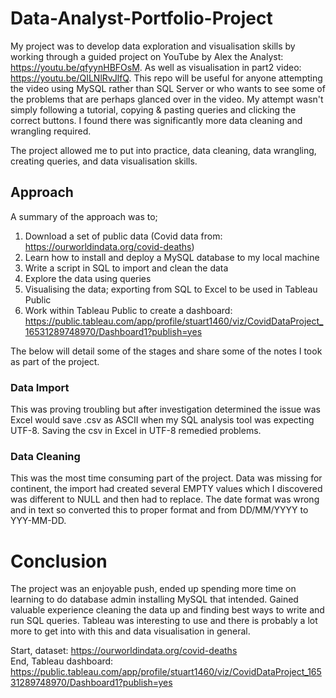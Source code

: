# Data-Analyst-Portfolio-Project

My project was to develop data exploration and visualisation skills by working through a guided project on YouTube by Alex the Analyst: https://youtu.be/qfyynHBFOsM. As well as visualisation in part2 video: https://youtu.be/QILNlRvJlfQ.
This repo will be useful for anyone attempting the video using MySQL rather than SQL Server or who wants to see some of the problems that are perhaps glanced over in the video.
My attempt wasn't simply following a tutorial, copying & pasting queries and clicking the correct buttons. I found there was significantly more data cleaning and wrangling required.


The project allowed me to put into practice, data cleaning, data wrangling, creating queries, and data visualisation skills.  

## Approach

A summary of the approach was to;
1. Download a set of public data (Covid data from: https://ourworldindata.org/covid-deaths)
2. Learn how to install and deploy a MySQL database to my local machine
4. Write a script in SQL to import and clean the data
5. Explore the data using queries
6. Visualising the data; exporting from SQL to Excel to be used in Tableau Public
7. Work within Tableau Public to create a dashboard: https://public.tableau.com/app/profile/stuart1460/viz/CovidDataProject_16531289748970/Dashboard1?publish=yes 

The below will detail some of the stages and share some of the notes I took as part of the project.

### Data Import

This was proving troubling but after investigation determined the issue was Excel would save .csv as ASCII when my SQL analysis tool was expecting UTF-8. Saving the csv in Excel in UTF-8 remedied problems.

### Data Cleaning

This was the most time consuming part of the project. Data was missing for continent, the import had created several EMPTY values which I discovered was different to NULL and then had to replace. The date format was wrong and in text so converted this to proper format and from DD/MM/YYYY to YYY-MM-DD.


# Conclusion

The project was an enjoyable push, ended up spending more time on learning to do database admin installing MySQL that intended. Gained valuable experience cleaning the data up and finding best ways to write and run SQL queries. Tableau was interesting to use and there is probably a lot more to get into with this and data visualisation in general.

Start, dataset: https://ourworldindata.org/covid-deaths  
End, Tableau dashboard: https://public.tableau.com/app/profile/stuart1460/viz/CovidDataProject_16531289748970/Dashboard1?publish=yes 
